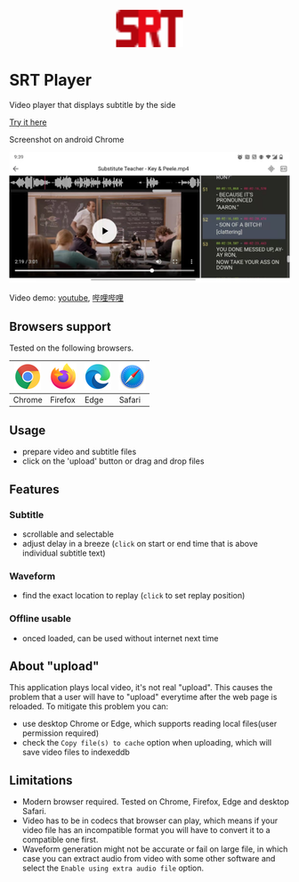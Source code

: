 <p align="center">
  <img src="https://github.com/Shenmin-Z/srt-player/raw/master/public/srt-player.svg" width="120" alt="wstunnel logo"/>
</p>

# SRT Player

Video player that displays subtitle by the side

[Try it here](https://shenmin-z.github.io/srt-player/)

Screenshot on android Chrome

![screenshot](./docs/screenshot.jpg)

Video demo: [youtube](https://youtu.be/UpgwD5ejwMo), [哔哩哔哩](https://www.bilibili.com/video/BV1Ci4y1d7iA/)

## Browsers support

Tested on the following browsers.

| ![chrome](./docs/chrome_48x48.png) | ![firefox](./docs/firefox_48x48.png) | ![edge](./docs/edge_48x48.png) | ![safari](./docs/safari_48x48.png) |
|---|---|---|---|
| Chrome | Firefox | Edge | Safari |

## Usage

- prepare video and subtitle files
- click on the 'upload' button or drag and drop files

## Features

### Subtitle

- scrollable and selectable
- adjust delay in a breeze (`click` on start or end time that is above individual subtitle text)

### Waveform

- find the exact location to replay (`click` to set replay position)

### Offline usable

- onced loaded, can be used without internet next time

## About "upload"

This application plays local video, it's not real "upload". This causes the problem that a user will have to "upload" everytime after the web page is reloaded. To mitigate this problem you can:

- use desktop Chrome or Edge, which supports reading local files(user permission required)
- check the `Copy file(s) to cache` option when uploading, which will save video files to indexeddb

## Limitations

- Modern browser required. Tested on Chrome, Firefox, Edge and desktop Safari.
- Video has to be in codecs that browser can play, which means if your video file has an incompatible format you will have to convert it to a compatible one first.
- Waveform generation might not be accurate or fail on large file, in which case you can extract audio from video with some other software and select the `Enable using extra audio file` option.
